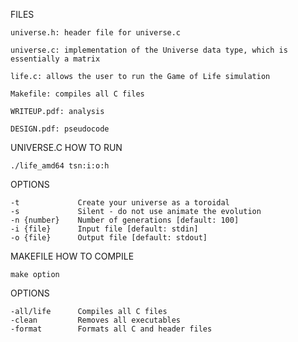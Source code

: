 FILES

    universe.h: header file for universe.c

    universe.c: implementation of the Universe data type, which is essentially a matrix

    life.c: allows the user to run the Game of Life simulation

    Makefile: compiles all C files

    WRITEUP.pdf: analysis

    DESIGN.pdf: pseudocode 




UNIVERSE.C HOW TO RUN

    ./life_amd64 tsn:i:o:h

OPTIONS

    -t             Create your universe as a toroidal
    -s             Silent - do not use animate the evolution
    -n {number}    Number of generations [default: 100]
    -i {file}      Input file [default: stdin]
    -o {file}      Output file [default: stdout]

MAKEFILE HOW TO COMPILE

    make option

OPTIONS

    -all/life      Compiles all C files
    -clean         Removes all executables
    -format        Formats all C and header files
